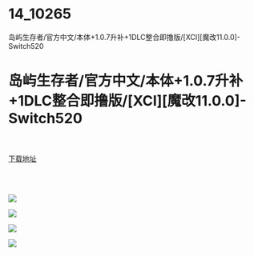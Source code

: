 # 14_10265
岛屿生存者/官方中文/本体+1.0.7升补+1DLC整合即撸版/[XCI][魔改11.0.0]-Switch520
# 岛屿生存者/官方中文/本体+1.0.7升补+1DLC整合即撸版/[XCI][魔改11.0.0]-Switch520
 <br/></br>
[下载地址](https://www.switch520.cc/article/10265 "下载地址")
<br/></br>

<p>&nbsp;</p>
<p><strong><img src="https://www.switch520.cc/muke_img/upload_art_editor_20210305-1_acc6ae16b713ddce6a0941b57394cfbb.jpg"></strong></p>
<p><strong><img src="https://www.switch520.cc/muke_img/upload_art_editor_20210305-1_b472774507458956f06a17d21b775e3e.jpg"></strong></p>
<p><strong><img src="https://www.switch520.cc/muke_img/upload_art_editor_20210305-1_22bec779341c168c9eb101f87ee7dfd9.jpg"></strong></p>
<p><strong><img src="https://www.switch520.cc/muke_img/upload_art_editor_20210305-1_9915a022a56cd9ac15c6d0a02d458522.jpg">&nbsp;</strong></p>
